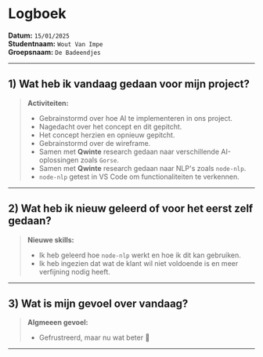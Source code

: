 # Logboek

**Datum:** `15/01/2025`  
**Studentnaam:** `Wout Van Impe`  
**Groepsnaam:** `De Badeendjes`

---

## 1) Wat heb ik vandaag gedaan voor mijn project?

> **Activiteiten:**
>
> - Gebrainstormd over hoe AI te implementeren in ons project.
> - Nagedacht over het concept en dit gepitcht.
> - Het concept herzien en opnieuw gepitcht.
> - Gebrainstormd over de wireframe.
> - Samen met **Qwinte** research gedaan naar verschillende AI-oplossingen zoals `Gorse`.
> - Samen met **Qwinte** research gedaan naar NLP's zoals `node-nlp`.
> - `node-nlp` getest in VS Code om functionaliteiten te verkennen.

---

## 2) Wat heb ik nieuw geleerd of voor het eerst zelf gedaan?

> **Nieuwe skills:**
>
> - Ik heb geleerd hoe `node-nlp` werkt en hoe ik dit kan gebruiken.
> - Ik heb ingezien dat wat de klant wil niet voldoende is en meer verfijning nodig heeft.

---

## 3) Wat is mijn gevoel over vandaag?

> **Algmeeen gevoel:**
>
> - Gefrustreerd, maar nu wat beter 😤

---
